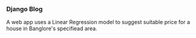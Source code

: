 ### Django Blog
A web app uses a Linear Regression model to suggest suitable price for a house in Banglore's specifiead area.
